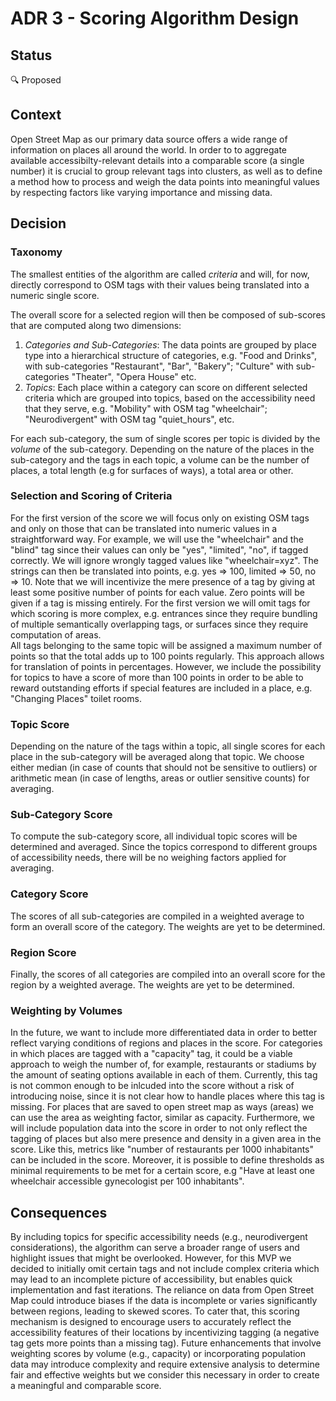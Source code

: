 # ADR 3 - Scoring Algorithm Design

## Status

🔍 Proposed 

## Context

Open Street Map as our primary data source offers a wide range of information on places all around the world. In order to
to aggregate available accessibilty-relevant details into a comparable score (a single number) it is crucial to group 
relevant tags into clusters, as well as to define a method how to process and weigh the data points into 
meaningful values by respecting factors like varying importance and missing data. 

## Decision

### Taxonomy

The smallest entities of the algorithm are called _criteria_ and will, for now, directly correspond to OSM tags with their values being translated into a numeric single score.

The overall score for a selected region will then be composed of sub-scores that are computed along two dimensions:

1. _Categories and Sub-Categories_: The data points are grouped by place type into a hierarchical structure of categories, e.g. "Food and Drinks", with sub-categories "Restaurant", "Bar", "Bakery"; "Culture" with sub-categories "Theater", "Opera House" etc. 
2. _Topics_: Each place within a category can score on different selected criteria which are grouped into topics, based on the accessibility need that they serve, e.g. "Mobility" with OSM tag "wheelchair"; "Neurodivergent" with OSM tag "quiet_hours", etc.

For each sub-category, the sum of single scores per topic is divided by the _volume_ of the sub-category. Depending on the nature of the places in the sub-category and the tags in each topic, a volume can be the number of places, a total length (e.g for surfaces of ways), a total area or other.

### Selection and Scoring of Criteria
For the first version of the score we will focus only on existing OSM tags and only on those that can be translated into numeric values in a straightforward way.
For example, we will use the "wheelchair" and the "blind" tag since their values can only be "yes", "limited", "no", if tagged correctly. We will ignore wrongly tagged values like "wheelchair=xyz". The strings can then be translated into points, e.g. yes => 100, limited => 50, no => 10. Note that we will incentivize the mere presence of a tag by giving at least some positive number of points for each value. Zero points will be given if a tag is missing entirely. 
For the first version we will omit tags for which scoring is more complex, e.g. entrances since they require bundling of multiple semantically overlapping tags, or surfaces since they require computation of areas.  
All tags belonging to the same topic will be assigned a maximum number of points so that the total adds up to 100 points regularly. This approach allows for translation of points in percentages. However, we include the possibility for topics to have a score of more than 100 points in order to be able to reward outstanding efforts if special features are included in a place, e.g. "Changing Places" toilet rooms.

### Topic Score
Depending on the nature of the tags within a topic, all single scores for each place in the sub-category will be averaged along that topic. We choose either median (in case of counts that should not be sensitive to outliers) or arithmetic mean (in case of lengths, areas or outlier sensitive counts) for averaging.

### Sub-Category Score
To compute the sub-category score, all individual topic scores will be determined and averaged. Since the topics correspond to different groups of accessibility needs, there will be no weighing factors applied for averaging. 

### Category Score
The scores of all sub-categories are compiled in a weighted average to form an overall score of the category. The weights are yet to be determined.

### Region Score
Finally, the scores of all categories are compiled into an overall score for the region by a weighted average. The weights are yet to be determined.


### Weighting by Volumes
In the future, we want to include more differentiated data in order to better reflect varying conditions of regions and places in the score. 
For categories in which places are tagged with a "capacity" tag, it could be a viable approach to weigh the number of, for example, restaurants or stadiums by the amount of seating options available in each of them. Currently, this tag is not common enough to be inlcuded into the score without a risk of introducing noise, since it is not clear how to handle places where this tag is missing. For places that are saved to open street map as ways (areas) we can use the area as weighting factor, similar as capacity. Furthermore, we will include population data into the score in order to not only reflect the tagging of places but also mere presence and density in a given area in the score. Like this, metrics like "number of restaurants per 1000 inhabitants" can be included in the score. 
Moreover, it is possible to define thresholds as minimal requirements to be met for a certain score, e.g "Have at least one wheelchair accessible gynecologist per 100 inhabitants". 


## Consequences

By including topics for specific accessibility needs (e.g., neurodivergent considerations), the algorithm can serve a broader range of users and highlight issues that might be overlooked.
However, for this MVP we decided to initially omit certain tags and not include complex criteria which may lead to an incomplete picture of accessibility, but enables quick implementation and fast iterations.
The reliance on data from Open Street Map could introduce biases if the data is incomplete or varies significantly between regions, leading to skewed scores. To cater that, this scoring mechanism is designed to encourage users to accurately reflect the accessibility features of their locations by incentivizing tagging (a negative tag gets more points than a missing tag).
Future enhancements that involve weighting scores by volume (e.g., capacity) or incorporating population data may introduce complexity and require extensive analysis to determine fair and effective weights but we consider this necessary in order to create a meaningful and comparable score.

